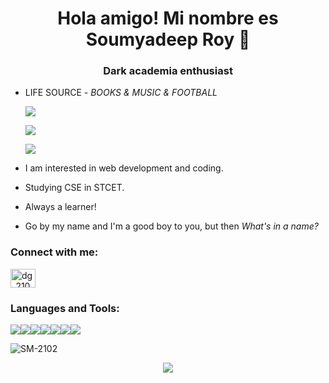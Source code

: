 <h1 align="center">Hola amigo! Mi nombre es Soumyadeep Roy 🖤</h1>
<h3 align="center">Dark academia enthusiast</h3>

  
- LIFE SOURCE - *BOOKS  &  MUSIC  &  FOOTBALL*

     ![](https://64.media.tumblr.com/0739239d127378152ec2ed55b95dc9db/c9bd3beb41efbe73-99/s400x600/55e26ee79d608d7e6eba90dd053e7569731a6f4d.gifv)
     
     ![](https://64.media.tumblr.com/e6c4e95bea1d6a360ef8bdc785ad11ae/c9bd3beb41efbe73-00/s400x600/d0b8c1271100990aa315ab6545196f4b035a876e.gifv)
     
     ![](https://hips.hearstapps.com/esquireuk.cdnds.net/16/17/1461773342-cryuff.gif?resize=320:*)
- I am interested in web development and coding.
- Studying CSE in STCET.
- Always a learner!
- Go by my name and I'm a good boy to you, but then *What's in a name?*
            
            
<h3 align="left">Connect with me:</h3>
<p align="left">
<a href="https://www.linkedin.com/in/soumyadeep-roy/"><img align="center" src="https://img.icons8.com/external-justicon-flat-justicon/64/000000/external-linkedin-social-media-justicon-flat-justicon.png" alt="dg_2103" height="30" width="40" /></a>
</p>


<h3 align="left">Languages and Tools:</h3>
<p align="left"> <img src="https://img.icons8.com/ios-filled/50/000000/c.png"/><img src="https://img.icons8.com/ios/50/000000/java-coffee-cup-logo--v1.png"/><img src="https://img.icons8.com/fluency-systems-filled/50/000000/python.png"/><img src="https://img.icons8.com/ios-filled/50/000000/sql.png"/><img src="https://img.icons8.com/ios-filled/50/000000/javascript.png"/><img src="https://img.icons8.com/ios-filled/50/000000/html.png"/><img src="https://img.icons8.com/ios-filled/50/000000/css.png"/>

<p><img align="center" src="https://github-readme-streak-stats.herokuapp.com/?user=SM-2102&" alt="SM-2102" /></p>
  
 <p align="center"><img align="center" src="https://i.imgur.com/yPs50AN.gif" /></p>
